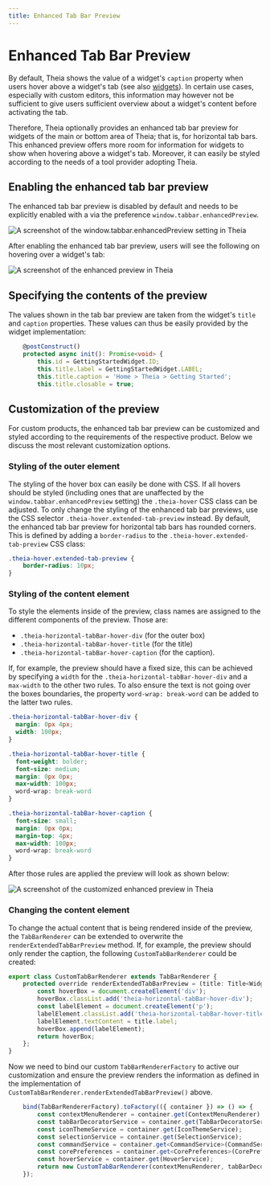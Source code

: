 ```yaml
---
title: Enhanced Tab Bar Preview
---
```


# Enhanced Tab Bar Preview

By default, Theia shows the value of a widget's `caption` property when users hover above a widget's tab (see also [widgets](/docs/widgets/)).
In certain use cases, especially with custom editors, this information may however not be sufficient to give users sufficient overview about a widget's content before activating the tab.

Therefore, Theia optionally provides an enhanced tab bar preview for widgets of the main or bottom area of Theia; that is, for horizontal tab bars.
This enhanced preview offers more room for information for widgets to show when hovering above a widget's tab.
Moreover, it can easily be styled according to the needs of a tool provider adopting Theia.

## Enabling the enhanced tab bar preview

The enhanced tab bar preview is disabled by default and needs to be explicitly enabled with a via the preference `window.tabbar.enhancedPreview`.

<img src="/enhanced-preview-setting.png" alt="A screenshot of the window.tabbar.enhancedPreview setting in Theia" style="max-width: 525px">

After enabling the enhanced tab bar preview, users will see the following on hovering over a widget's tab:

<img src="/enhanced-preview.png" alt="A screenshot of the enhanced preview in Theia" style="max-width: 525px">

## Specifying the contents of the preview

The values shown in the tab bar preview are taken from the widget's `title` and `caption` properties.
These values can thus be easily provided by the widget implementation:

```ts
    @postConstruct()
    protected async init(): Promise<void> {
        this.id = GettingStartedWidget.ID;
        this.title.label = GettingStartedWidget.LABEL;
        this.title.caption = 'Home > Theia > Getting Started';
        this.title.closable = true;
```

## Customization of the preview

For custom products, the enhanced tab bar preview can be customized and styled according to the requirements of the respective product.
Below we discuss the most relevant customization options.

### Styling of the outer element

The styling of the hover box can easily be done with CSS.
If all hovers should be styled (including ones that are unaffected by the `window.tabbar.enhancedPreview` setting) the `.theia-hover` CSS class can be adjusted.
To only change the styling of the enhanced tab bar previews, use the CSS selector `.theia-hover.extended-tab-preview` instead.
By default, the enhanced tab bar preview for horizontal tab bars has rounded corners. This is defined by adding a `border-radius` to the `.theia-hover.extended-tab-preview` CSS class:

```css
.theia-hover.extended-tab-preview {
    border-radius: 10px;
}
```

### Styling of the content element

To style the elements inside of the preview, class names are assigned to the different components of the preview.
Those are:

- `.theia-horizontal-tabBar-hover-div` (for the outer box)
- `.theia-horizontal-tabBar-hover-title` (for the title)
- `.theia-horizontal-tabBar-hover-caption` (for the caption).

If, for example, the preview should have a fixed size, this can be achieved by specifying a `width` for the `.theia-horizontal-tabBar-hover-div` and a `max-width` to the other two rules.
To also ensure the text is not going over the boxes boundaries, the property `word-wrap: break-word` can be added to the latter two rules.

```css
.theia-horizontal-tabBar-hover-div {
  margin: 0px 4px;
  width: 100px;
}

.theia-horizontal-tabBar-hover-title {
  font-weight: bolder;
  font-size: medium;
  margin: 0px 0px;
  max-width: 100px;
  word-wrap: break-word
}

.theia-horizontal-tabBar-hover-caption {
  font-size: small;
  margin: 0px 0px;
  margin-top: 4px;
  max-width: 100px;
  word-wrap: break-word
}
```

After those rules are applied the preview will look as shown below:

<img src="/enhanced-preview-custom.png" alt="A screenshot of the customized enhanced preview in Theia" style="max-width: 525px">

### Changing the content element

To change the actual content that is being rendered inside of the preview, the `TabBarRenderer` can be extended to overwrite the `renderExtendedTabBarPreview` method.
If, for example, the preview should only render the caption, the following `CustomTabBarRenderer` could be created:

```ts
export class CustomTabBarRenderer extends TabBarRenderer {
    protected override renderExtendedTabBarPreview = (title: Title<Widget>) => {
        const hoverBox = document.createElement('div');
        hoverBox.classList.add('theia-horizontal-tabBar-hover-div');
        const labelElement = document.createElement('p');
        labelElement.classList.add('theia-horizontal-tabBar-hover-title');
        labelElement.textContent = title.label;
        hoverBox.append(labelElement);
        return hoverBox;
    };
}
```

Now we need to bind our custom `TabBarRendererFactory` to active our customization and ensure the preview renders the information as defined in the implementation of `CustomTabBarRenderer.renderExtendedTabBarPreview()` above.

```ts
    bind(TabBarRendererFactory).toFactory(({ container }) => () => {
        const contextMenuRenderer = container.get(ContextMenuRenderer);
        const tabBarDecoratorService = container.get(TabBarDecoratorService);
        const iconThemeService = container.get(IconThemeService);
        const selectionService = container.get(SelectionService);
        const commandService = container.get<CommandService>(CommandService);
        const corePreferences = container.get<CorePreferences>(CorePreferences);
        const hoverService = container.get(HoverService);
        return new CustomTabBarRenderer(contextMenuRenderer, tabBarDecoratorService, iconThemeService, selectionService, commandService, corePreferences, hoverService);
    });
```
